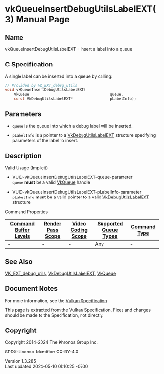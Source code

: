 # vkQueueInsertDebugUtilsLabelEXT(3) Manual Page

## Name

vkQueueInsertDebugUtilsLabelEXT - Insert a label into a queue



## <a href="#_c_specification" class="anchor"></a>C Specification

A single label can be inserted into a queue by calling:

``` c
// Provided by VK_EXT_debug_utils
void vkQueueInsertDebugUtilsLabelEXT(
    VkQueue                                     queue,
    const VkDebugUtilsLabelEXT*                 pLabelInfo);
```

## <a href="#_parameters" class="anchor"></a>Parameters

- `queue` is the queue into which a debug label will be inserted.

- `pLabelInfo` is a pointer to a
  [VkDebugUtilsLabelEXT](https://registry.khronos.org/vulkan/specs/1.3-extensions/man/html/VkDebugUtilsLabelEXT.html) structure specifying
  parameters of the label to insert.

## <a href="#_description" class="anchor"></a>Description

Valid Usage (Implicit)

- <a href="#VUID-vkQueueInsertDebugUtilsLabelEXT-queue-parameter"
  id="VUID-vkQueueInsertDebugUtilsLabelEXT-queue-parameter"></a>
  VUID-vkQueueInsertDebugUtilsLabelEXT-queue-parameter  
  `queue` **must** be a valid [VkQueue](https://registry.khronos.org/vulkan/specs/1.3-extensions/man/html/VkQueue.html) handle

- <a href="#VUID-vkQueueInsertDebugUtilsLabelEXT-pLabelInfo-parameter"
  id="VUID-vkQueueInsertDebugUtilsLabelEXT-pLabelInfo-parameter"></a>
  VUID-vkQueueInsertDebugUtilsLabelEXT-pLabelInfo-parameter  
  `pLabelInfo` **must** be a valid pointer to a valid
  [VkDebugUtilsLabelEXT](https://registry.khronos.org/vulkan/specs/1.3-extensions/man/html/VkDebugUtilsLabelEXT.html) structure

Command Properties

| [Command Buffer Levels](#VkCommandBufferLevel) | [Render Pass Scope](#vkCmdBeginRenderPass) | [Video Coding Scope](#vkCmdBeginVideoCodingKHR) | [Supported Queue Types](#VkQueueFlagBits) | [Command Type](#fundamentals-queueoperation-command-types) |
|------------------------------------------------|--------------------------------------------|-------------------------------------------------|-------------------------------------------|------------------------------------------------------------|
| \-                                             | \-                                         | \-                                              | Any                                       | \-                                                         |

## <a href="#_see_also" class="anchor"></a>See Also

[VK_EXT_debug_utils](https://registry.khronos.org/vulkan/specs/1.3-extensions/man/html/VK_EXT_debug_utils.html),
[VkDebugUtilsLabelEXT](https://registry.khronos.org/vulkan/specs/1.3-extensions/man/html/VkDebugUtilsLabelEXT.html),
[VkQueue](https://registry.khronos.org/vulkan/specs/1.3-extensions/man/html/VkQueue.html)

## <a href="#_document_notes" class="anchor"></a>Document Notes

For more information, see the <a
href="https://registry.khronos.org/vulkan/specs/1.3-extensions/html/vkspec.html#vkQueueInsertDebugUtilsLabelEXT"
target="_blank" rel="noopener">Vulkan Specification</a>

This page is extracted from the Vulkan Specification. Fixes and changes
should be made to the Specification, not directly.

## <a href="#_copyright" class="anchor"></a>Copyright

Copyright 2014-2024 The Khronos Group Inc.

SPDX-License-Identifier: CC-BY-4.0

Version 1.3.285  
Last updated 2024-05-10 01:10:25 -0700
